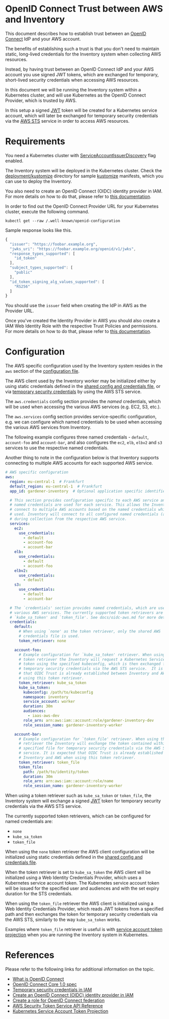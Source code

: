 # OpenID Connect Trust between AWS and Inventory

This document describes how to establish trust between an [OpenID
Connect](http://openid.net/connect/) IdP and your AWS account.

The benefits of establishing such a trust is that you don't need to maintain
static, long-lived credentials for the Inventory system when collecting AWS
resources.

Instead, by having trust between an OpenID Connect IdP and your AWS account you
use signed JWT tokens, which are exchanged for temporary, short-lived security
credentials when accessing AWS resources.

In this document we will be running the Inventory system within a Kubernetes
cluster, and will use Kubernetes as the OpenID Connect Provider, which is
trusted by AWS.

In this setup a signed [JWT](https://jwt.io/) token will be created for a
Kubernetes service account, which will later be exchanged for temporary security
credentials via the [AWS STS](https://docs.aws.amazon.com/STS/latest/APIReference/welcome.html)
service in order to access AWS resources.

# Requirements

You need a Kubernetes cluster with
[ServiceAccountIssuerDiscovery](https://kubernetes.io/docs/tasks/configure-pod-container/configure-service-account/#service-account-issuer-discovery)
flag enabled.

The Inventory system will be deployed in the Kubernetes cluster. Check the
[deployment/kustomize](../deployment/kustomize) directory for sample
[kustomize](https://kustomize.io/) manifests, which you can use to deploy the
Inventory.

You also need to create an OpenID Connect (OIDC) identity provider in IAM. For
more details on how to do that, please refer to
[this documentation](https://docs.aws.amazon.com/IAM/latest/UserGuide/id_roles_providers_create_oidc.html).

In order to find out the OpenID Connect Provider URL for your Kubernetes
cluster, execute the following command.

``` shell
kubectl get --raw /.well-known/openid-configuration
```

Sample response looks like this.

``` javascript
{
  "issuer": "https://foobar.example.org",
  "jwks_uri": "https://foobar.example.org/openid/v1/jwks",
  "response_types_supported": [
    "id_token"
  ],
  "subject_types_supported": [
    "public"
  ],
  "id_token_signing_alg_values_supported": [
    "RS256"
  ]
}
```

You should use the `issuer` field when creating the IdP in AWS as the Provider
URL.

Once you've created the Identity Provider in AWS you should also create a IAM
Web Identity Role with the respective Trust Policies and permissions. For more
details on how to do that, please refer to
[this documentation](https://docs.aws.amazon.com/IAM/latest/UserGuide/id_roles_create_for-idp_oidc.html#idp_oidc_Create).

# Configuration

The AWS specific configuration used by the Inventory system resides in the `aws`
section of the [configuration file](../examples/config.yaml).

The AWS client used by the Inventory worker may be initialized either by using
static credentials defined in the [shared config and credentials
file](https://docs.aws.amazon.com/sdkref/latest/guide/file-format.html), or via
[temporary security
credentials](https://docs.aws.amazon.com/IAM/latest/UserGuide/id_credentials_temp.html)
by using the AWS STS service.

The `aws.credentials` config section provides the _named_ credentials, which
will be used when accessing the various AWS services (e.g. EC2, S3, etc.).

The `aws.services` config section provides service-specific configuration,
e.g. we can configure which named credentials to be used when accessing the
various AWS services from Inventory.

The following example configures three named credentials - `default`,
`account-foo` and `account-bar`, and also configures the `ec2`, `elb`, `elbv2`
and `s3` services to use the respective named credentials.

Another thing to note in the configuration below is that Inventory supports
connecting to multiple AWS accounts for each supported AWS service.

``` yaml
# AWS specific configuration
aws:
  region: eu-central-1  # Frankfurt
  default_region: eu-central-1  # Frankfurt
  app_id: gardener-inventory  # Optional application specific identifier

  # This section provides configuration specific to each AWS service and which
  # named credentials are used for each service. This allows the Inventory to
  # connect to multiple AWS accounts based on the named credentials which are
  # used. Inventory will connect to all configured named credentials (accounts)
  # during collection from the respective AWS service.
  services:
    ec2:
      use_credentials:
        - default
        - account-foo
        - account-bar
    elb:
      use_credentials:
        - default
        - account-foo
    elbv2:
      use_credentials:
        - default
    s3:
      use_credentials:
        - default
        - account-bar

  # The `credentials' section provides named credentials, which are used by the
  # various AWS services. The currently supported token retrievers are `none',
  # `kube_sa_token' and `token_file'. See docs/oidc-aws.md for more details.
  credentials:
    default:
      # When using `none' as the token retriever, only the shared AWS
      # credentials file is used.
      token_retriever: none

    account-foo:
      # Example configuration for `kube_sa_token' retriever. When using this
      # token retriever the Inventory will request a Kubernetes Service Account
      # token using the specified kubeconfig, which is then exchanged for
      # temporary security credentials via the AWS STS service.  It is expected
      # that OIDC Trust is already established between Inventory and AWS when
      # using this token retriever.
      token_retriever: kube_sa_token
      kube_sa_token:
        kubeconfig: /path/to/kubeconfig
        namespace: inventory
        service_account: worker
        duration: 30m
        audiences:
          - iaas-aws-dev
        role_arn: arn:aws:iam::account:role/gardener-inventory-dev
        role_session_name: gardener-inventory-worker

    account-bar:
      # Example configuration for `token_file' retriever. When using this token
      # retriever the Inventory will exchange the token contained within the
      # specified file for temporary security credentials via the AWS STS
      # service. It is expected that OIDC Trust is already established between
      # Inventory and AWS when using this token retriever.
      token_retriever: token_file
      token_file:
        path: /path/to/identity/token
        duration: 30m
        role_arn: arn:aws:iam::account:role/name
        role_session_name: gardener-inventory-worker
```

When using a token retriever such as `kube_sa_token` or `token_file`, the
Inventory system will exchange a signed [JWT](https://jwt.io/) token for
temporary security credentials via the AWS STS service.

The currently supported token retrievers, which can be configured for named
credentials are:

- `none`
- `kube_sa_token`
- `token_file`

When using the `none` token retriever the AWS client configuration will be
initialized using static credentials defined in the [shared config and
credentials
file](https://docs.aws.amazon.com/sdkref/latest/guide/file-format.html).

When the token retriever is set to `kube_sa_token` the AWS client will be
initialized using a Web Identity Credentials Provider, which uses a Kubernetes
service account token. The Kubernetes service account token will be issued for
the specified user and audiences and with the set expiry duration for the STS
credentials.

When using the `token_file` retriever the AWS client is initialized using a Web
Identity Credentials Provider, which reads JWT tokens from a specified path and
then exchanges the token for temporary security credentials via the AWS STS,
similarly to the way `kube_sa_token` works.

Examples where `token_file` retriever is useful is with [service account token
projection](https://kubernetes.io/docs/tasks/configure-pod-container/configure-service-account/#launch-a-pod-using-service-account-token-projection)
when you are running the Inventory system in Kubernetes.

# References

Please refer to the following links for additional information on the topic.

- [What is OpenID Connect](https://openid.net/developers/how-connect-works/)
- [OpenID Connect Core 1.0 spec](https://openid.net/specs/openid-connect-core-1_0.html)
- [Temporary security credentials in IAM](https://docs.aws.amazon.com/IAM/latest/UserGuide/id_credentials_temp.html)
- [Create an OpenID Connect (OIDC) identity provider in IAM](https://docs.aws.amazon.com/IAM/latest/UserGuide/id_roles_providers_create_oidc.html)
- [Create a role for OpenID Connect federation](https://docs.aws.amazon.com/IAM/latest/UserGuide/id_roles_create_for-idp_oidc.html)
- [AWS Security Token Service API Reference](https://docs.aws.amazon.com/STS/latest/APIReference/welcome.html)
- [Kubernetes Service Account Token Projection](https://kubernetes.io/docs/tasks/configure-pod-container/configure-service-account/#launch-a-pod-using-service-account-token-projection)
